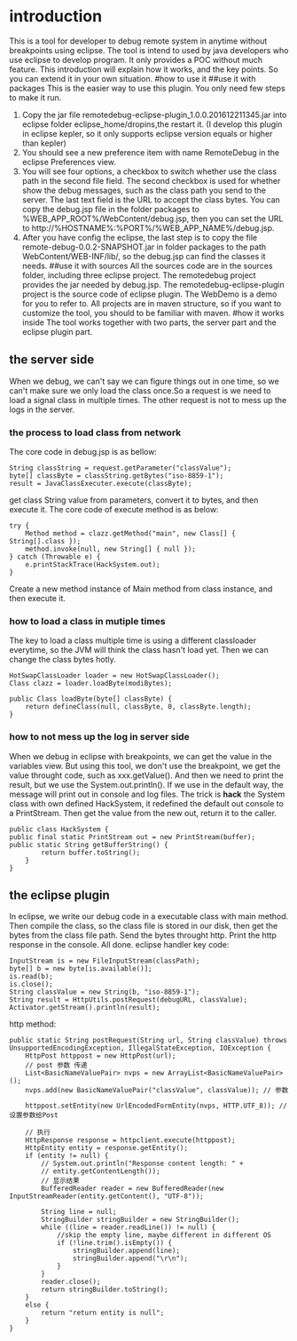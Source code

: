# introduction
This is a tool for developer to debug remote system in anytime without breakpoints using eclipse. The tool is intend to used by java developers who use eclipse to develop program.  It only provides a POC without much feature.
This introduction will explain how it works, and the key points. So you can extend it in your own situation.
#how to use it
##use it with packages
This is the easier way to use this plugin. You only need few steps to make it run.
1. Copy the jar file remotedebug-eclipse-plugin_1.0.0.201612211345.jar into eclipse folder eclipse_home/dropins,the restart it. (I develop this plugin in eclipse kepler, so it only supports eclipse version equals or higher than kepler)
2. You should see a new preference item with name RemoteDebug in the eclipse Preferences view.
3. You will see four options, a checkbox to switch whether use the class path in the second file field. The second checkbox is used for whether show the debug messages, such as the class path you send to the server. The last text field is the URL to accept the class bytes. You can copy the debug.jsp file in the folder packages to %WEB_APP_ROOT%/WebContent/debug.jsp, then you can set the URL to http://%HOSTNAME%:%PORT%/%WEB_APP_NAME%/debug.jsp.
4. After you have config the eclipse, the last step is to copy the file  remote-debug-0.0.2-SNAPSHOT.jar in folder packages to the path WebContent/WEB-INF/lib/, so the debug.jsp can find the classes it needs.
##use it with sources
All the sources code are in the sources folder, including three eclipse project. The remotedebug project provides the jar needed by debug.jsp. The remotedebug-eclipse-plugin project is the source code of eclipse plugin. The WebDemo is a demo for you to refer to. All projects are in maven structure, so if you want to customize the tool, you should to be familiar with maven.
#how it works inside
The tool works together with two parts, the server part and the eclipse plugin part. 
## the server side
When we debug, we can't say we can figure things out in one time, so we can't make sure we only load the class once.So a request is we need to load a signal class in multiple times. The other request is not to mess up the logs in the server.
### the process to load class from network
The core code in debug.jsp is as bellow:
```
String classString = request.getParameter("classValue");
byte[] classByte = classString.getBytes("iso-8859-1");
result = JavaClassExecuter.execute(classByte);
```
get class String value from parameters, convert it to bytes, and then execute it. The core code of execute method is as below:
```
try {
	Method method = clazz.getMethod("main", new Class[] { String[].class });
	method.invoke(null, new String[] { null });
} catch (Throwable e) {
	e.printStackTrace(HackSystem.out);
}
```
Create a new method instance of Main method from class instance, and then execute it. 
### how to load a class in mutiple times
The key to load a class multiple time is using a different classloader everytime, so the JVM will think the class hasn't load yet. Then we can change the class bytes hotly.
```
HotSwapClassLoader loader = new HotSwapClassLoader();
Class clazz = loader.loadByte(modiBytes);
```
```
public Class loadByte(byte[] classByte) {
	return defineClass(null, classByte, 0, classByte.length);
}
```
### how to not mess up the log in server side
When we debug in eclipse with breakpoints, we can get the value in the variables view. But using this tool, we don't use the breakpoint, we get the value throught code, such as xxx.getValue(). And then we need to print the result, but we use the System.out.println(). If we use in the default way, the message will print out in console and log files. The trick is __hack__ the System class with own defined HackSystem, it redefined the default out console to a PrintStream. Then get the value from the new out, return it to the caller.
```
public class HackSystem {
public final static PrintStream out = new PrintStream(buffer);
public static String getBufferString() {
        return buffer.toString();
    }
}
``` 
## the eclipse plugin
In eclipse, we write our debug code in a executable class with main method. Then compile the class, so the class file is stored in our disk, then get the bytes from the class file path. Send the bytes throught http. Print the http response in the console. All done.
eclipse handler key code:
```
InputStream is = new FileInputStream(classPath);
byte[] b = new byte[is.available()];
is.read(b);
is.close();
String classValue = new String(b, "iso-8859-1");
String result = HttpUtils.postRequest(debugURL, classValue);
Activator.getStream().println(result);
```
http method:
```
public static String postRequest(String url, String classValue) throws UnsupportedEncodingException, IllegalStateException, IOException {
	HttpPost httppost = new HttpPost(url);
	// post 参数 传递
	List<BasicNameValuePair> nvps = new ArrayList<BasicNameValuePair>();
	nvps.add(new BasicNameValuePair("classValue", classValue)); // 参数

	httppost.setEntity(new UrlEncodedFormEntity(nvps, HTTP.UTF_8)); // 设置参数给Post

	// 执行
	HttpResponse response = httpclient.execute(httppost);
	HttpEntity entity = response.getEntity();
	if (entity != null) {
		// System.out.println("Response content length: " +
		// entity.getContentLength());
		// 显示结果
		BufferedReader reader = new BufferedReader(new InputStreamReader(entity.getContent(), "UTF-8"));

		String line = null;
		StringBuilder stringBuilder = new StringBuilder();
		while ((line = reader.readLine()) != null) {
			//skip the empty line, maybe different in different OS
			if (!line.trim().isEmpty()) {
				stringBuilder.append(line);
				stringBuilder.append("\r\n");
			}
		}
		reader.close();
		return stringBuilder.toString();
	}
	else {
		return "return entity is null";
	}
}
```